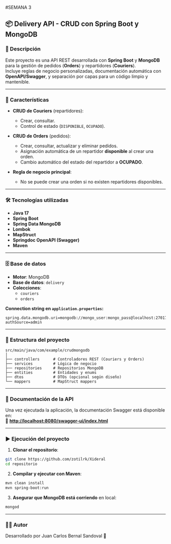 #SEMANA 3

## 📦 Delivery API - CRUD con Spring Boot y MongoDB

### 📖 Descripción
Este proyecto es una API REST desarrollada con **Spring Boot** y **MongoDB** para la gestión de pedidos (**Orders**) y repartidores (**Couriers**).  
Incluye reglas de negocio personalizadas, documentación automática con **OpenAPI/Swagger**, y separación por capas para un código limpio y mantenible.

---

### 🚀 Características
- **CRUD de Couriers** (repartidores):
  - Crear, consultar.
  - Control de estado (`DISPONIBLE`, `OCUPADO`).
  
- **CRUD de Orders** (pedidos):
  - Crear, consultar, actualizar y eliminar pedidos.
  - Asignación automática de un repartidor **disponible** al crear una orden.
  - Cambio automático del estado del repartidor a **OCUPADO**.

- **Regla de negocio principal**:
  - No se puede crear una orden si no existen repartidores disponibles.

---

### 🛠 Tecnologías utilizadas
- **Java 17**
- **Spring Boot**
- **Spring Data MongoDB**
- **Lombok**
- **MapStruct**
- **Springdoc OpenAPI (Swagger)**
- **Maven**

---

### 🗄 Base de datos
- **Motor**: MongoDB
- **Base de datos**: `delivery`
- **Colecciones**:
  - `couriers`
  - `orders`

**Connection string en `application.properties`:**
```properties
spring.data.mongodb.uri=mongodb://mongo_user:mongo_pass@localhost:27017/delivery?authSource=admin
```

---

### 📂 Estructura del proyecto
```
src/main/java/com/example/crudmongodb
│
├── controllers      # Controladores REST (Couriers y Orders)
├── services         # Lógica de negocio
├── repositories     # Repositorios MongoDB
├── entities         # Entidades y enums
├── dtos             # DTOs (opcional según diseño)
└── mappers          # MapStruct mappers
```

---

### 📜 Documentación de la API
Una vez ejecutada la aplicación, la documentación Swagger está disponible en:  
🔗 **[http://localhost:8080/swagger-ui/index.html](http://localhost:8080/swagger-ui/index.html)**

---

### ▶ Ejecución del proyecto
1. **Clonar el repositorio**:
```bash
git clone https://github.com/zotilrk/Xideral
cd repositorio
```

2. **Compilar y ejecutar con Maven**:
```bash
mvn clean install
mvn spring-boot:run
```

3. **Asegurar que MongoDB está corriendo** en local:
```bash
mongod
```

---

### 👨‍💻 Autor
Desarrollado por Juan Carlos Bernal Sandoval 🚀
